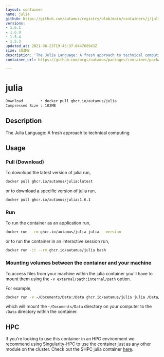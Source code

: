 ```yaml
---
layout: container
name: julia
github: https://github.com/autamus/registry/blob/main/containers/j/julia/spack.yaml
versions:
- 1.6.1
- 1.6.0
- 1.5.4
- 1.5.3
updated_at: 2021-06-23T19:45:37.044768943Z
size: 103MB
description: 'The Julia Language: A fresh approach to technical computing'
container_url: https://github.com/orgs/autamus/packages/container/package/julia

---
```

# julia
```bash 
Download        : docker pull ghcr.io/autamus/julia
Compressed Size : 103MB
```

## Description
The Julia Language: A fresh approach to technical computing

## Usage
### Pull (Download)
To download the latest version of julia run,

```bash
docker pull ghcr.io/autamus/julia:latest
```

or to download a specific version of julia run,

```bash
docker pull ghcr.io/autamus/julia:1.6.1
```
### Run
To run the container as an application run,
```bash
docker run --rm ghcr.io/autamus/julia julia --version
```

or to run the container in an interactive session run,
```bash
docker run -it --rm ghcr.io/autamus/julia bash
```

### Mounting volumes between the container and your machine
To access files from your machine within the julia container you'll have to mount them using the `-v external/path:internal/path` option.

For example,
```bash
docker run -v ~/Documents/Data:/Data ghcr.io/autamus/julia julia /Data/myData.csv
```
which will mount the `~/Documents/Data` directory on your computer to the `/Data` directory within the container.

## HPC
If you're looking to use this container in an HPC environment we recommend using [Singularity-HPC](https://singularity-hpc.readthedocs.io) to use the container just as any other module on the cluster. Check out the SHPC julia container [here](https://singularityhub.github.io/singularity-hpc/r/ghcr.io-autamus-julia/).
